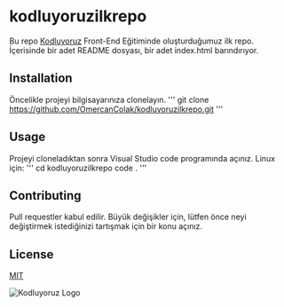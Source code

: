 # kodluyoruzilkrepo #
Bu repo [Kodluyoruz](https://kodluyoruz.org) Front-End Eğitiminde oluşturduğumuz ilk repo. İçerisinde bir adet README dosyası, bir adet index.html barındırıyor.

## Installation ## 
Öncelikle projeyi bilgisayarınıza clonelayın. 
'''
git clone https://github.com/OmercanColak/kodluyoruzilkrepo.git
'''

## Usage ## 
Projeyi cloneladıktan sonra Visual Studio code programında açınız.
Linux için: 
'''
cd kodluyoruzilkrepo
code . 
'''

##  Contributing ## 
Pull requestler kabul edilir. Büyük değişikler için, lütfen önce neyi değiştirmek istediğinizi tartışmak için bir konu açınız. 

## License ##   
[MIT](https://choosealicense.com/licenses/mit/)

![Kodluyoruz Logo](https://global-uploads.webflow.com/6097e0ecale87557da031fef/6136c7fd01d5637f9fa8be9e_logo-1.png)
